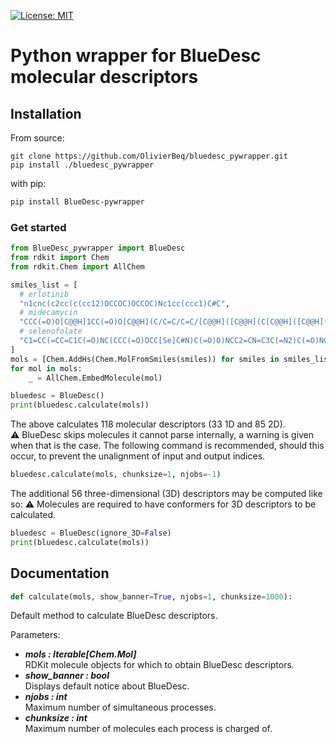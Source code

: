 [![License: MIT](https://img.shields.io/badge/License-MIT-yellow.svg)](https://opensource.org/licenses/MIT)

# Python wrapper for BlueDesc molecular descriptors

## Installation

From source:

    git clone https://github.com/OlivierBeq/bluedesc_pywrapper.git
    pip install ./bluedesc_pywrapper

with pip:

```bash
pip install BlueDesc-pywrapper
```

### Get started

```python
from BlueDesc_pywrapper import BlueDesc
from rdkit import Chem
from rdkit.Chem import AllChem

smiles_list = [
  # erlotinib
  "n1cnc(c2cc(c(cc12)OCCOC)OCCOC)Nc1cc(ccc1)C#C",
  # midecamycin
  "CCC(=O)O[C@@H]1CC(=O)O[C@@H](C/C=C/C=C/[C@@H]([C@@H](C[C@@H]([C@@H]([C@H]1OC)O[C@H]2[C@@H]([C@H]([C@@H]([C@H](O2)C)O[C@H]3C[C@@]([C@H]([C@@H](O3)C)OC(=O)CC)(C)O)N(C)C)O)CC=O)C)O)C",
  # selenofolate
  "C1=CC(=CC=C1C(=O)NC(CCC(=O)OCC[Se]C#N)C(=O)O)NCC2=CN=C3C(=N2)C(=O)NC(=N3)N",
]
mols = [Chem.AddHs(Chem.MolFromSmiles(smiles)) for smiles in smiles_list]
for mol in mols:
    _ = AllChem.EmbedMolecule(mol)

bluedesc = BlueDesc()
print(bluedesc.calculate(mols))
```

The above calculates 118 molecular descriptors (33 1D and 85 2D).<br/>
:warning: BlueDesc skips molecules it cannot parse internally, a warning is given when that is the case.
The following command is recommended, should this occur, to prevent the unalignment of input and output indices.

```python
bluedesc.calculate(mols, chunksize=1, njobs=-1)
```

The additional 56 three-dimensional (3D) descriptors may be computed like so: 
:warning: Molecules are required to have conformers for 3D descriptors to be calculated.<br/>

```python
bluedesc = BlueDesc(ignore_3D=False)
print(bluedesc.calculate(mols))

```

## Documentation

```python
def calculate(mols, show_banner=True, njobs=1, chunksize=1000):
```

Default method to calculate BlueDesc descriptors.

Parameters:

- ***mols  : Iterable[Chem.Mol]***  
  RDKit molecule objects for which to obtain BlueDesc descriptors.
- ***show_banner  : bool***  
  Displays default notice about BlueDesc.
- ***njobs  : int***  
  Maximum number of simultaneous processes.
- ***chunksize  : int***  
  Maximum number of molecules each process is charged of.
